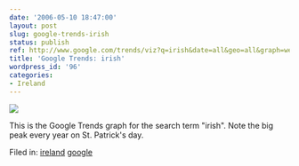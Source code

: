 ```yaml
---
date: '2006-05-10 18:47:00'
layout: post
slug: google-trends-irish
status: publish
ref: http://www.google.com/trends/viz?q=irish&date=all&geo=all&graph=weekly_img
title: 'Google Trends: irish'
wordpress_id: '96'
categories:
- Ireland
---
```


[![](http://www.google.com/trends/viz?q=irish&date=all&geo=all&graph=weekly_img)](http://www.google.com/trends?q=irish&ctab=0&date=all&geo=all)

This is the Google Trends graph for the search term "irish".  Note the big peak every year on St. Patrick's day.

Filed in: [ireland](http://www.flickr.com/photos/eob/tags/ireland) [google](http://www.flickr.com/photos/eob/tags/google)
